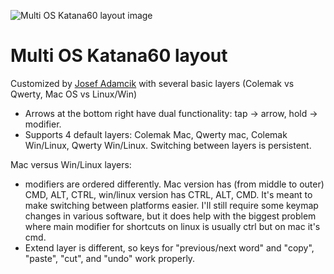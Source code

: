 ![Multi OS Katana60 layout image](https://imgur.com/qQtYqPy)

# Multi OS Katana60 layout

Customized by [Josef Adamcik](https://josef-adamcik.cz) with several basic layers (Colemak vs Qwerty, Mac OS vs Linux/Win)

- Arrows at the bottom right have dual functionality: tap -> arrow, hold -> modifier.
- Supports 4 default layers: Colemak Mac, Qwerty mac, Colemak Win/Linux, Qwerty Win/Linux. Switching between layers is persistent.

Mac versus Win/Linux layers:

- modifiers are ordered differently. Mac version has (from middle to outer) CMD, ALT, CTRL, win/linux version has CTRL, ALT, CMD. It's meant to make switching between platforms easier. I'll still require some keymap changes in various software, but it does help with the biggest problem where main modifier for shortcuts on linux is usually ctrl but on mac it's cmd.
- Extend layer is different, so keys for "previous/next word" and "copy",   "paste", "cut", and "undo" work properly. 


